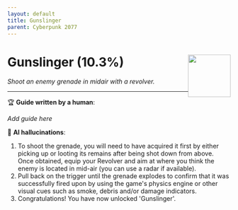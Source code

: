 ```yaml
---
layout: default
title: Gunslinger
parent: Cyberpunk 2077
---
```


# Gunslinger (10.3%) <img style="float: right;" src="https://cdn.cloudflare.steamstatic.com/steamcommunity/public/images/apps/1091500/d13a7170dd835e73cf30a7ee6da0ebf3670c23a1.jpg" width="96" height="96">

_Shoot an enemy grenade in midair with a revolver._

***

:trophy: **Guide written by a human**:

_Add guide here_

:robot: **AI hallucinations**:

1. To shoot the grenade, you will need to have acquired it first by either picking up or looting its remains after being shot down from above. Once obtained, equip your Revolver and aim at where you think the enemy is located in mid-air (you can use a radar if available).
2. Pull back on the trigger until the grenade explodes to confirm that it was successfully fired upon by using the game's physics engine or other visual cues such as smoke, debris and/or damage indicators. 
3. Congratulations! You have now unlocked 'Gunslinger'.
